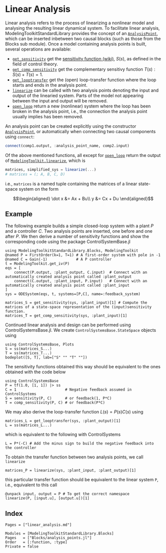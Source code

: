 # Linear Analysis

Linear analysis refers to the process of linearizing a nonlinear model and analysing the resulting linear dynamical system. To facilitate linear analysis, ModelingToolkitStandardLibrary provides the concept of an [`AnalysisPoint`](@ref), which can be inserted inbetween two causal blocks (such as those from the Blocks sub module). Once a model containing analysis points is built, several operations are available:

- [`get_sensitivity`](@ref) get the [sensitivity function (wiki)](https://en.wikipedia.org/wiki/Sensitivity_(control_systems)), $S(s)$, as defined in the field of control theory.
- [`get_comp_sensitivity`](@ref) get the complementary sensitivy function $T(s) : S(s)+T(s)=1$.
- [`get_looptransfer`](@ref) get the (open) loop-transfer function where the loop starts and ends in the analysis point.
- [`linearize`](@ref) can be called with two analysis points denoting the input and output of the linearied system. Parts of the model not appearing between the input and output will be removed.
- [`open_loop`](@ref) return a new (nonlinear) system where the loop has been broken in the analysis point, i.e., the connection the analysis point usually implies has been removed.

An analysis point can be created explicitly using the constructor [`AnalysisPoint`](@ref), or automatically when connecting two causal components using `connect`:
```julia
connect(comp1.output, :analysis_point_name, comp2.input)
```

Of the above mentioned functions, all except for [`open_loop`](@ref) return the output of [`ModelingToolkit.linearize`](@ref), which is
```julia
matrices, simplified_sys = linearize(...)
# matrices = (; A, B, C, D)
```
i.e., `matrices` is a named tuple containing the matrices of a linear state-space system on the form
```math
\begin{aligned}
\dot x &= Ax + Bu\\
y &= Cx + Du
\end{aligned}
```

## Example
The following example builds a simple closed-loop system with a plant $P$ and a controller $C$. Two analysis points are inserted, one before and one after $P$. We then derive a number of sensitivity functions and show the corresponding code using the package ControlSystemBase.jl

```@example LINEAR_ANALYSIS
using ModelingToolkitStandardLibrary.Blocks, ModelingToolkit
@named P = FirstOrder(k=1, T=1) # A first-order system with pole in -1
@named C = Gain(-1)             # A P controller
t = ModelingToolkit.get_iv(P)
eqs = [
    connect(P.output, :plant_output, C.input)  # Connect with an automatically created analysis point called :plant_output
    connect(C.output, :plant_input, P.input)   # Connect with an automatically created analysis point called :plant_input
]
sys = ODESystem(eqs, t, systems=[P,C], name=:feedback_system)

matrices_S = get_sensitivity(sys, :plant_input)[1] # Compute the matrices of a state-space representation of the (input)sensitivity function.
matrices_T = get_comp_sensitivity(sys, :plant_input)[1]
```
Continued linear analysis and design can be performed using ControlSystemsBase.jl.
We create `ControlSystemsBase.StateSpace` objects using
```@example LINEAR_ANALYSIS
using ControlSystemsBase, Plots
S = ss(matrices_S...)
T = ss(matrices_T...)
bodeplot([S, T], lab=["S" "" "T" ""])
```

The sensitivity functions obtained this way should be equivalent to the ones obtained with the code below

```@example LINEAR_ANALYSIS_CS
using ControlSystemsBase
P = tf(1.0, [1, 1]) |> ss
C = 1                      # Negative feedback assumed in ControlSystems
S = sensitivity(P, C)      # or feedback(1, P*C)
T = comp_sensitivity(P, C) # or feedback(P*C)
```

We may also derive the loop-transfer function $L(s) = P(s)C(s)$ using

```@example LINEAR_ANALYSIS
matrices_L = get_looptransfer(sys, :plant_output)[1]
L = ss(matrices_L...)
```
which is equivalent to the following with ControlSystems
```@example LINEAR_ANALYSIS_CS
L = P*(-C) # Add the minus sign to build the negative feedback into the controller
```


To obtain the transfer function between two analysis points, we call `linearize`
```@example LINEAR_ANALYSIS
matrices_P = linearize(sys, :plant_input, :plant_output)[1]
```
this particular transfer function should be equivalent to the linear system `P`, i.e., equivalent to this call
```@example LINEAR_ANALYSIS
@unpack input, output = P # To get the correct namespace
linearize(P, [input.u], [output.u])[1]
```

## Index
```@index
Pages = ["linear_analysis.md"]
```

```@autodocs
Modules = [ModelingToolkitStandardLibrary.Blocks]
Pages   = ["Blocks/analysis_points.jl"]
Order   = [:function, :type]
Private = false
```